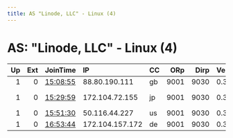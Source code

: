 ```yaml
---
title: AS "Linode, LLC" - Linux (4)
---
```


# AS: "Linode, LLC" - Linux (4)

|   Up |   Ext | JoinTime                                                                                            | IP              | CC   |   ORp |   Dirp | Version   | Contact              | Nickname    |   eFamMembers |
|-----:|------:|:----------------------------------------------------------------------------------------------------|:----------------|:-----|------:|-------:|:----------|:---------------------|:------------|--------------:|
|    1 |     0 | [15:08:55](https://metrics.torproject.org/rs.html#details/73D4EFE5376AF5F48DE3FDBC410A82EF4240D8BA) | 88.80.190.111   | gb   |  9001 |   9030 | 0.3.5.8   | ll2u0f@gmail.com     | rKffzK      |             1 |
|    1 |     0 | [15:29:59](https://metrics.torproject.org/rs.html#details/013EECED35A49ED2F99FD8161AE992D7273C0D8E) | 172.104.72.155  | jp   |  9001 |   9030 | 0.3.5.8   | john igsW7@yahoo.com | w6Dsqigs    |             1 |
|    1 |     0 | [15:51:30](https://metrics.torproject.org/rs.html#details/E6AD2B8B8FA0D7D58819B11020FF6B7B7FC41703) | 50.116.44.227   | us   |  9001 |   9030 | 0.3.5.8   | vkqoghrh@yahoo.com   | r61z6a33pmk |             1 |
|    1 |     0 | [16:53:44](https://metrics.torproject.org/rs.html#details/63F30016D7FC8E18FAB6F0D5578BF9B9995B4F3B) | 172.104.157.172 | de   |  9001 |   9030 | 0.3.5.8   | heroes@yahoo.com     | sXRvK       |             1 |
